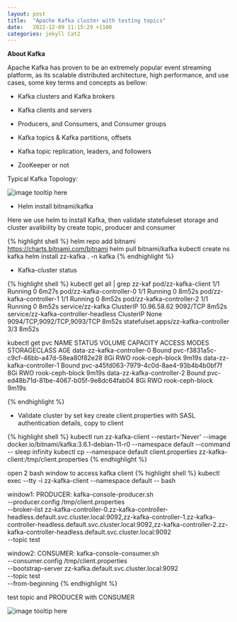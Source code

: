 ```yaml
---
layout: post
title:  "Apache Kafka cluster with testing topics"
date:   2022-12-09 11:15:29 +1100
categories: jekyll Cat2
---
```



<b>About Kafka </b>

Apache Kafka has proven to be an extremely popular event streaming platform, as its scalable distributed architecture, high performance, and  use cases, some key terms and concepts as bellow: 

- Kafka clusters and Kafka brokers

- Kafka clients and servers

- Producers, and Consumers, and Consumer groups

- Kafka topics & Kafka partitions, offsets

- Kafka topic replication, leaders, and followers

- ZooKeeper or not




Typical Kafka Topology: 

![image tooltip here](/assets/kafka.png)

- Helm install bitnami/kafka

Here we use helm to install Kafka, then validate statefuleset storage and cluster avalibility by create topic, producer and consumer

{% highlight shell %}
helm repo add bitnami https://charts.bitnami.com/bitnami
helm pull bitnami/kafka
kubectl create ns kafka
helm install zz-kafka . -n kafka
{% endhighlight %}

- Kafka-cluster status

{% highlight shell %}
kubectl get all | grep zz-kaf
pod/zz-kafka-client                                          1/1     Running   0               6m27s
pod/zz-kafka-controller-0                                    1/1     Running   0               8m52s
pod/zz-kafka-controller-1                                    1/1     Running   0               8m52s
pod/zz-kafka-controller-2                                    1/1     Running   0               8m52s
service/zz-kafka                                  ClusterIP   10.96.58.62     <none>        9092/TCP                        8m52s
service/zz-kafka-controller-headless              ClusterIP   None            <none>        9094/TCP,9092/TCP,9093/TCP      8m52s
statefulset.apps/zz-kafka-controller                                    3/3     8m52s

kubectl get pvc
NAME                         STATUS   VOLUME                                     CAPACITY   ACCESS MODES   STORAGECLASS      AGE
data-zz-kafka-controller-0   Bound    pvc-f3831a5c-c9cf-46bb-a47d-58ea80f82e28   8Gi        RWO            rook-ceph-block   9m19s
data-zz-kafka-controller-1   Bound    pvc-a45fd063-7979-4c0d-8ae4-93b4b4b0bf7f   8Gi        RWO            rook-ceph-block   9m19s
data-zz-kafka-controller-2   Bound    pvc-ed48b71d-81be-4067-b05f-9e8dc64fab04   8Gi        RWO            rook-ceph-block   9m19s

{% endhighlight %}

- Validate cluster by set key
create client.properties with SASL authentication details, copy to client

{% highlight shell %}
kubectl run zz-kafka-client --restart='Never' --image docker.io/bitnami/kafka:3.6.1-debian-11-r0 --namespace default --command -- sleep infinity
kubectl cp --namespace default client.properties zz-kafka-client:/tmp/client.properties
{% endhighlight %}


open 2 bash window to access kafka client
{% highlight shell %}
kubectl exec --tty -i zz-kafka-client --namespace default -- bash

window1:
    PRODUCER:
        kafka-console-producer.sh \
            --producer.config /tmp/client.properties \
            --broker-list zz-kafka-controller-0.zz-kafka-controller-headless.default.svc.cluster.local:9092,zz-kafka-controller-1.zz-kafka-controller-headless.default.svc.cluster.local:9092,zz-kafka-controller-2.zz-kafka-controller-headless.default.svc.cluster.local:9092 \
            --topic test

window2:
    CONSUMER:
        kafka-console-consumer.sh \
            --consumer.config /tmp/client.properties \
            --bootstrap-server zz-kafka.default.svc.cluster.local:9092 \
            --topic test \
            --from-beginning
{% endhighlight %}

test topic and PRODUCER with CONSUMER

![image tooltip here](/assets/kafka-validation.png)




